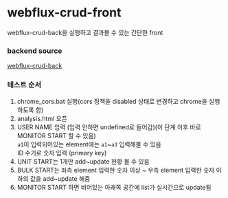 # webflux-crud-front
webflux-crud-back을 실행하고 결과볼 수 있는 간단한 front
### backend source
[webflux-crud-back](https://github.com/m3rri/webflux-crud-back)
### 테스트 순서
1. chrome_cors.bat 실행(cors 정책을 disabled 상태로 변경하고 chrome을 실행하도록 함)
2. analysis.html 오픈
3. USER NAME 입력 (입력 안하면 undefined로 들어감)(이 단계 이후 바로 MONITOR START 할 수 있음)  
   `a1`이 입력되어있는 element에는 `a1`~`a3` 입력해볼 수 있음  
   ID 수기로 숫자 입력 (primary key)
4. UNIT START는 1개만 add~update 현황 볼 수 있음
5. BULK START는 좌측 element 입력한 숫자 이상 ~ 우측 element 입력한 숫자 이하의 값을 add~update 해줌
6. MONITOR START 하면 비어있는 아래쪽 공간에 list가 실시간으로 update됨
